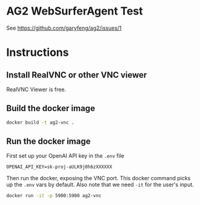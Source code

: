 # AG2 WebSurferAgent Test

See https://github.com/garyfeng/ag2/issues/1

# Instructions

## Install RealVNC or other VNC viewer

RealVNC Viewer is free.

## Build the docker image

```sh
docker build -t ag2-vnc .       
```

## Run the docker image

First set up your OpenAI API key in the `.env` file

```
OPENAI_API_KEY=sk-proj-aULK9j0h6zXXXXXX
```

Then run the docker, exposing the VNC port. This docker command picks up the `.env` vars by default. Also note that we need `-it` for the user's input.

```sh
docker run -it -p 5900:5900 ag2-vnc
```